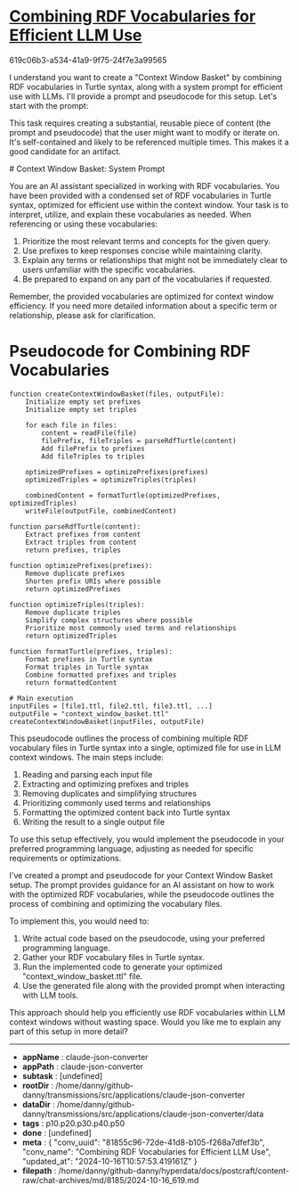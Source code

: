 # [Combining RDF Vocabularies for Efficient LLM Use](https://claude.ai/chat/81855c96-72de-41d8-b105-f268a7dfef3b)

619c06b3-a534-41a9-9f75-24f7e3a99565

 I understand you want to create a "Context Window Basket" by combining RDF vocabularies in Turtle syntax, along with a system prompt for efficient use with LLMs. I'll provide a prompt and pseudocode for this setup. Let's start with the prompt:

<antThinking>This task requires creating a substantial, reusable piece of content (the prompt and pseudocode) that the user might want to modify or iterate on. It's self-contained and likely to be referenced multiple times. This makes it a good candidate for an artifact.</antThinking>

<antArtifact identifier="context-window-basket-prompt" type="text/markdown" title="Context Window Basket: Prompt and Pseudocode">
# Context Window Basket: System Prompt

You are an AI assistant specialized in working with RDF vocabularies. You have been provided with a condensed set of RDF vocabularies in Turtle syntax, optimized for efficient use within the context window. Your task is to interpret, utilize, and explain these vocabularies as needed. When referencing or using these vocabularies:

1. Prioritize the most relevant terms and concepts for the given query.
2. Use prefixes to keep responses concise while maintaining clarity.
3. Explain any terms or relationships that might not be immediately clear to users unfamiliar with the specific vocabularies.
4. Be prepared to expand on any part of the vocabularies if requested.

Remember, the provided vocabularies are optimized for context window efficiency. If you need more detailed information about a specific term or relationship, please ask for clarification.

# Pseudocode for Combining RDF Vocabularies

```
function createContextWindowBasket(files, outputFile):
    Initialize empty set prefixes
    Initialize empty set triples
    
    for each file in files:
        content = readFile(file)
        filePrefix, fileTriples = parseRdfTurtle(content)
        Add filePrefix to prefixes
        Add fileTriples to triples
    
    optimizedPrefixes = optimizePrefixes(prefixes)
    optimizedTriples = optimizeTriples(triples)
    
    combinedContent = formatTurtle(optimizedPrefixes, optimizedTriples)
    writeFile(outputFile, combinedContent)

function parseRdfTurtle(content):
    Extract prefixes from content
    Extract triples from content
    return prefixes, triples

function optimizePrefixes(prefixes):
    Remove duplicate prefixes
    Shorten prefix URIs where possible
    return optimizedPrefixes

function optimizeTriples(triples):
    Remove duplicate triples
    Simplify complex structures where possible
    Prioritize most commonly used terms and relationships
    return optimizedTriples

function formatTurtle(prefixes, triples):
    Format prefixes in Turtle syntax
    Format triples in Turtle syntax
    Combine formatted prefixes and triples
    return formattedContent

# Main execution
inputFiles = [file1.ttl, file2.ttl, file3.ttl, ...]
outputFile = "context_window_basket.ttl"
createContextWindowBasket(inputFiles, outputFile)
```

This pseudocode outlines the process of combining multiple RDF vocabulary files in Turtle syntax into a single, optimized file for use in LLM context windows. The main steps include:

1. Reading and parsing each input file
2. Extracting and optimizing prefixes and triples
3. Removing duplicates and simplifying structures
4. Prioritizing commonly used terms and relationships
5. Formatting the optimized content back into Turtle syntax
6. Writing the result to a single output file

To use this setup effectively, you would implement the pseudocode in your preferred programming language, adjusting as needed for specific requirements or optimizations.
</antArtifact>

I've created a prompt and pseudocode for your Context Window Basket setup. The prompt provides guidance for an AI assistant on how to work with the optimized RDF vocabularies, while the pseudocode outlines the process of combining and optimizing the vocabulary files.

To implement this, you would need to:

1. Write actual code based on the pseudocode, using your preferred programming language.
2. Gather your RDF vocabulary files in Turtle syntax.
3. Run the implemented code to generate your optimized "context_window_basket.ttl" file.
4. Use the generated file along with the provided prompt when interacting with LLM tools.

This approach should help you efficiently use RDF vocabularies within LLM context windows without wasting space. Would you like me to explain any part of this setup in more detail?

---

* **appName** : claude-json-converter
* **appPath** : claude-json-converter
* **subtask** : [undefined]
* **rootDir** : /home/danny/github-danny/transmissions/src/applications/claude-json-converter
* **dataDir** : /home/danny/github-danny/transmissions/src/applications/claude-json-converter/data
* **tags** : p10.p20.p30.p40.p50
* **done** : [undefined]
* **meta** : {
  "conv_uuid": "81855c96-72de-41d8-b105-f268a7dfef3b",
  "conv_name": "Combining RDF Vocabularies for Efficient LLM Use",
  "updated_at": "2024-10-16T10:57:53.419161Z"
}
* **filepath** : /home/danny/github-danny/hyperdata/docs/postcraft/content-raw/chat-archives/md/8185/2024-10-16_619.md